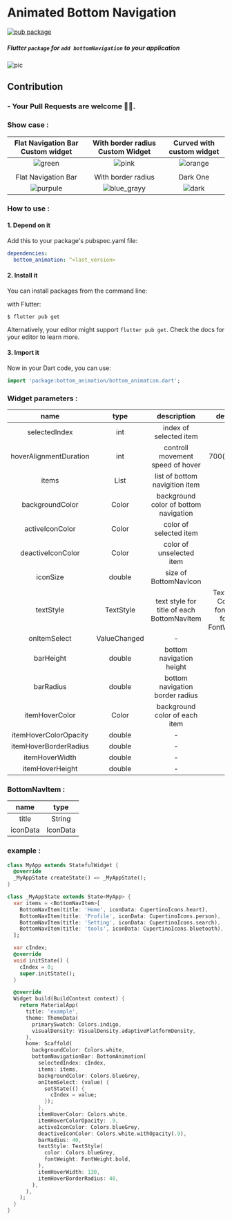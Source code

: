 # Animated Bottom Navigation

[![pub package](https://img.shields.io/pub/v/bottom_animation?color=green&style=flat-square)](https://pub.dev/packages/bottom_animation)

##### Flutter `package` for `add bottomNavigation` to your application

![pic](https://raw.githubusercontent.com/mahmoud-eslami/bottom_animation/master/files/BOTTOM%20ANIMATION.png)

## Contribution

### - Your Pull Requests are welcome 🥳🙏.

### Show case :

|                     Flat Navigation Bar Custom widget                      |                      With border radius Custom Widget                     |                           Curved with custom widget                           |
| :----------------------------------------------------------: | :----------------------------------------------------------: | :----------------------------------------------------------: |
| ![green](https://raw.githubusercontent.com/mahmoud-eslami/bottom_animation/master/files/ezgif.com-gif-maker3.gif) | ![pink](https://raw.githubusercontent.com/mahmoud-eslami/bottom_animation/master/files/ezgif.com-gif-maker%20(1).gif) | ![orange](https://raw.githubusercontent.com/mahmoud-eslami/bottom_animation/master/files/ezgif.com-gif-maker%20(2).gif) |
|  |  |  |
|                     Flat Navigation Bar                      |                      With border radius                      |                           Dark One               
| ![purpule](https://github.com/mahmoud-eslami/bottom_animation/blob/master/files/purple-showCase.gif) | ![blue_grayy](https://raw.githubusercontent.com/mahmoud-eslami/bottom_animation/master/files/ezgif.com-gif-maker.gif) | ![dark](https://github.com/mahmoud-eslami/bottom_animation/blob/master/files/black-showCase.gif) |



### How to use :

#### 1. Depend on it

Add this to your package's pubspec.yaml file:

```yaml
dependencies:
  bottom_animation: ^<last_version>
```

#### 2. Install it

You can install packages from the command line:

with Flutter:

```shell
$ flutter pub get
```

Alternatively, your editor might support `flutter pub get`. Check the docs for your editor to learn more.

#### 3. Import it

Now in your Dart code, you can use:

```dart
import 'package:bottom_animation/bottom_animation.dart';
```



### Widget parameters :

|          name          |        type         |                description                 |                        default_value                         |
| :--------------------: | :-----------------: | :----------------------------------------: | :----------------------------------------------------------: |
|     selectedIndex      |         int         |           index of selected item           |                              -                               |
| hoverAlignmentDuration |         int         |      controll movement speed of hover      |                      700(milliesecond)                       |
|         items          | List<BottomNavItem> |       list of bottom navigition item       |                              -                               |
|    backgroundColor     |        Color        |   background color of bottom navigation    |                              -                               |
|    activeIconColor     |        Color        |           color of selected item           |                              -                               |
|   deactiveIconColor    |        Color        |          color of unselected item          |                              -                               |
|        iconSize        |       double        |           size of BottomNavIcon            |                              30                              |
|       textStyle        |      TextStyle      | text style for title of each BottomNavItem | TextStyle(color: Colors.white, fontSize: 18.0, fontWeight: FontWeight.w300) |
|      onItemSelect      |  ValueChanged<int>  |                     -                      |                              -                               |
|       barHeight        |       double        |          bottom navigation height          |                              80                              |
|       barRadius        |       double        |      bottom navigation border radius       |                              0                               |
|     itemHoverColor     |        Color        |       background color of each item        |                              -                               |
| itemHoverColorOpacity  |       double        |                     -                      |                              13                              |
| itemHoverBorderRadius  |       double        |                     -                      |                              15                              |
|     itemHoverWidth     |       double        |                     -                      |                             150                              |
|    itemHoverHeight     |       double        |                     -                      |                              55                              |

### BottomNavItem :

|   name   |   type   |
| :------: | :------: |
|  title   |  String  |
| iconData | IconData |




### example :

```dart
class MyApp extends StatefulWidget {
  @override
  _MyAppState createState() => _MyAppState();
}

class _MyAppState extends State<MyApp> {
  var items = <BottomNavItem>[
    BottomNavItem(title: 'Home', iconData: CupertinoIcons.heart),
    BottomNavItem(title: 'Profile', iconData: CupertinoIcons.person),
    BottomNavItem(title: 'Setting', iconData: CupertinoIcons.search),
    BottomNavItem(title: 'tools', iconData: CupertinoIcons.bluetooth),
  ];

  var cIndex;
  @override
  void initState() {
    cIndex = 0;
    super.initState();
  }

  @override
  Widget build(BuildContext context) {
    return MaterialApp(
      title: 'example',
      theme: ThemeData(
        primarySwatch: Colors.indigo,
        visualDensity: VisualDensity.adaptivePlatformDensity,
      ),
      home: Scaffold(
        backgroundColor: Colors.white,
        bottomNavigationBar: BottomAnimation(
          selectedIndex: cIndex,
          items: items,
          backgroundColor: Colors.blueGrey,
          onItemSelect: (value) {
            setState(() {
              cIndex = value;
            });
          },
          itemHoverColor: Colors.white,
          itemHoverColorOpacity: .9,
          activeIconColor: Colors.blueGrey,
          deactiveIconColor: Colors.white.withOpacity(.9),
          barRadius: 40,
          textStyle: TextStyle(
            color: Colors.blueGrey,
            fontWeight: FontWeight.bold,
          ),
          itemHoverWidth: 130,
          itemHoverBorderRadius: 40,
        ),
      ),
    );
  }
}
```



